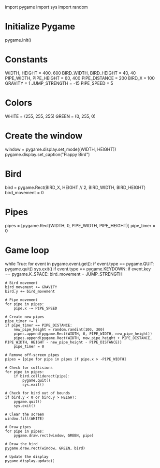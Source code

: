 import pygame
import sys
import random

# Initialize Pygame
pygame.init()

# Constants
WIDTH, HEIGHT = 400, 600
BIRD_WIDTH, BIRD_HEIGHT = 40, 40
PIPE_WIDTH, PIPE_HEIGHT = 60, 400
PIPE_DISTANCE = 200
BIRD_X = 100
GRAVITY = 1
JUMP_STRENGTH = -15
PIPE_SPEED = 5

# Colors
WHITE = (255, 255, 255)
GREEN = (0, 255, 0)

# Create the window
window = pygame.display.set_mode((WIDTH, HEIGHT))
pygame.display.set_caption("Flappy Bird")

# Bird
bird = pygame.Rect(BIRD_X, HEIGHT // 2, BIRD_WIDTH, BIRD_HEIGHT)
bird_movement = 0

# Pipes
pipes = [pygame.Rect(WIDTH, 0, PIPE_WIDTH, PIPE_HEIGHT)]
pipe_timer = 0

# Game loop
while True:
    for event in pygame.event.get():
        if event.type == pygame.QUIT:
            pygame.quit()
            sys.exit()
        if event.type == pygame.KEYDOWN:
            if event.key == pygame.K_SPACE:
                bird_movement = JUMP_STRENGTH

    # Bird movement
    bird_movement += GRAVITY
    bird.y += bird_movement

    # Pipe movement
    for pipe in pipes:
        pipe.x -= PIPE_SPEED

    # Create new pipes
    pipe_timer += 1
    if pipe_timer == PIPE_DISTANCE:
        new_pipe_height = random.randint(100, 300)
        pipes.append(pygame.Rect(WIDTH, 0, PIPE_WIDTH, new_pipe_height))
        pipes.append(pygame.Rect(WIDTH, new_pipe_height + PIPE_DISTANCE, PIPE_WIDTH, HEIGHT - new_pipe_height - PIPE_DISTANCE))
        pipe_timer = 0

    # Remove off-screen pipes
    pipes = [pipe for pipe in pipes if pipe.x > -PIPE_WIDTH]

    # Check for collisions
    for pipe in pipes:
        if bird.colliderect(pipe):
            pygame.quit()
            sys.exit()

    # Check for bird out of bounds
    if bird.y < 0 or bird.y > HEIGHT:
        pygame.quit()
        sys.exit()

    # Clear the screen
    window.fill(WHITE)

    # Draw pipes
    for pipe in pipes:
        pygame.draw.rect(window, GREEN, pipe)

    # Draw the bird
    pygame.draw.rect(window, GREEN, bird)

    # Update the display
    pygame.display.update()

